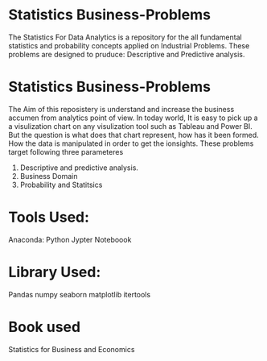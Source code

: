 # Statistics Business-Problems
The Statistics For Data Analytics is a repository for the all fundamental statistics and probability concepts applied on Industrial Problems. These problems are designed to pruduce: Descriptive and Predictive analysis.

# Statistics Business-Problems

The Aim of this reposistery is understand and increase the business accumen from analytics point of view. In today world, It is easy to pick up a a visulization chart on any visulization tool such as Tableau and Power BI. But the question is what does that chart represent, how has it been formed. How the data is manipulated in order to get the ionsights. These problems target following three parameteres

1. Descriptive and predictive analysis.
2. Business Domain
3. Probability and Statitsics

# Tools Used:
Anaconda: Python Jypter Noteboook

# Library Used:
Pandas
numpy
seaborn
matplotlib
itertools

# Book used
Statistics for Business and Economics

